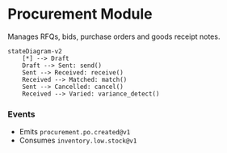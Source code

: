 # Procurement Module

Manages RFQs, bids, purchase orders and goods receipt notes.

```mermaid
stateDiagram-v2
    [*] --> Draft
    Draft --> Sent: send()
    Sent --> Received: receive()
    Received --> Matched: match()
    Sent --> Cancelled: cancel()
    Received --> Varied: variance_detect()
```

### Events
- Emits `procurement.po.created@v1`
- Consumes `inventory.low.stock@v1`
